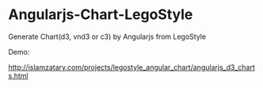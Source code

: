 # Angularjs-Chart-LegoStyle
Generate Chart(d3, vnd3 or c3) by Angularjs from LegoStyle

Demo:

http://islamzatary.com/projects/legostyle_angular_chart/angularjs_d3_charts.html
